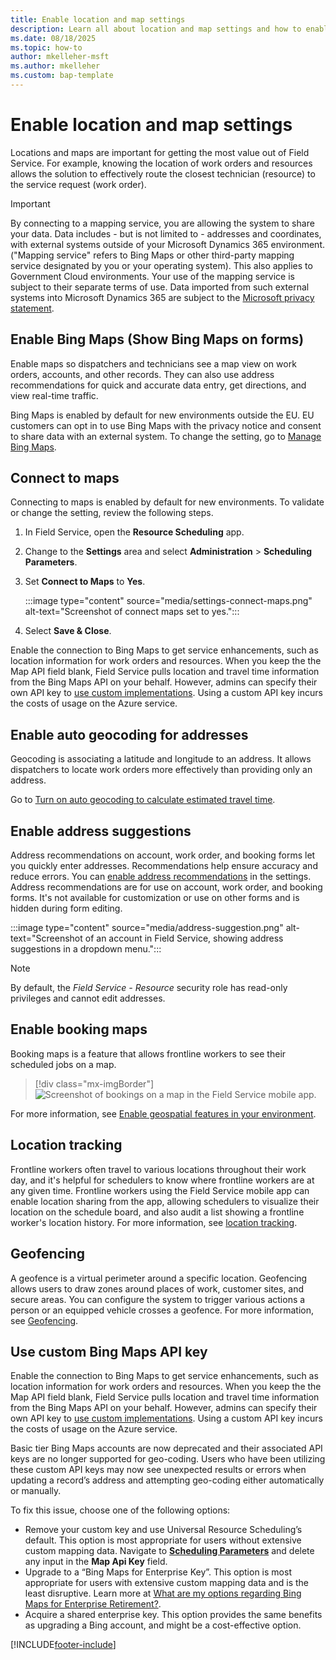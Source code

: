 ```yaml
---
title: Enable location and map settings
description: Learn all about location and map settings and how to enable them in Dynamics 365 Field Service.
ms.date: 08/18/2025
ms.topic: how-to
author: mkelleher-msft
ms.author: mkelleher
ms.custom: bap-template
---
```


# Enable location and map settings

Locations and maps are important for getting the most value out of Field Service. For example, knowing the location of work orders and resources allows the solution to effectively route the closest technician (resource) to the service request (work order).

> [!IMPORTANT]
> By connecting to a mapping service, you are allowing the system to share your data. Data includes - but is not limited to - addresses and coordinates, with external systems outside of your Microsoft Dynamics 365 environment. ("Mapping service" refers to Bing Maps or other third-party mapping service designated by you or your operating system). This also applies to Government Cloud environments. Your use of the mapping service is subject to their separate terms of use. Data imported from such external systems into Microsoft Dynamics 365 are subject to the [Microsoft privacy statement](https://privacy.microsoft.com/privacystatement).

## Enable Bing Maps (Show Bing Maps on forms)

Enable maps so dispatchers and technicians see a map view on work orders, accounts, and other records. They can also use address recommendations for quick and accurate data entry, get directions, and view real-time traffic.

Bing Maps is enabled by default for new environments outside the EU. EU customers can opt in to use Bing Maps with the privacy notice and consent to share data with an external system. To change the setting, go to [Manage Bing Maps](/power-platform/admin/manage-bing-maps-organization).

## Connect to maps

Connecting to maps is enabled by default for new environments. To validate or change the setting, review the following steps.

1. In Field Service, open the **Resource Scheduling** app.

1. Change to the **Settings** area and select **Administration** > **Scheduling Parameters**.

1. Set **Connect to Maps** to **Yes**.

   :::image type="content" source="media/settings-connect-maps.png" alt-text="Screenshot of connect maps set to yes.":::  

1. Select **Save & Close**.

Enable the connection to Bing Maps to get service enhancements, such as location information for work orders and resources. When you keep the the Map API field blank, Field Service pulls location and travel time information from the Bing Maps API on your behalf. However, admins can specify their own API key to [use custom implementations](/bingmaps/spatial-data-services/data-source-management-api). Using a custom API key incurs the costs of usage on the Azure service.

## Enable auto geocoding for addresses

Geocoding is associating a latitude and longitude to an address. It allows dispatchers to locate work orders more effectively than providing only an address.

Go to [Turn on auto geocoding to calculate estimated travel time](turn-on-auto-geocoding.md).

## Enable address suggestions

Address recommendations on account, work order, and booking forms let you quickly enter addresses. Recommendations help ensure accuracy and reduce errors. You can [enable address recommendations](configure-default-settings.md#other-settings) in the settings. Address recommendations are for use on account, work order, and booking forms. It's not available for customization or use on other forms and is hidden during form editing.

:::image type="content" source="media/address-suggestion.png" alt-text="Screenshot of an account in Field Service, showing address suggestions in a dropdown menu.":::

> [!NOTE]
> By default, the _Field Service - Resource_ security role has read-only privileges and cannot edit addresses.

## Enable booking maps

Booking maps is a feature that allows frontline workers to see their scheduled jobs on a map.

> [!div class="mx-imgBorder"]
> ![Screenshot of bookings on a map in the Field Service mobile app.](./media/mobile-2020-booking-maps.png)

For more information, see [Enable geospatial features in your environment](/powerapps/maker/canvas-apps/geospatial-overview#enable-the-geospatial-features-for-the-environment).

## Location tracking

Frontline workers often travel to various locations throughout their work day, and it's helpful for schedulers to know where frontline workers are at any given time. Frontline workers using the Field Service mobile app can enable location sharing from the app, allowing schedulers to visualize their location on the schedule board, and also audit a list showing a frontline worker's location history. For more information, see [location tracking](mobile/track-technician-location.md).

## Geofencing

A geofence is a virtual perimeter around a specific location. Geofencing allows users to draw zones around places of work, customer sites, and secure areas. You can configure the system to trigger various actions a person or an equipped vehicle crosses a geofence. For more information, see [Geofencing](mobile/configure-geofencing.md).

## Use custom Bing Maps API key

Enable the connection to Bing Maps to get service enhancements, such as location information for work orders and resources. When you keep the the Map API field blank, Field Service pulls location and travel time information from the Bing Maps API on your behalf. However, admins can specify their own API key to [use custom implementations](/bingmaps/spatial-data-services/data-source-management-api). Using a custom API key incurs the costs of usage on the Azure service.

Basic tier Bing Maps accounts are now deprecated and their associated API keys are no longer supported for geo-coding. Users who have been utilizing these custom API keys may now see unexpected results or errors when updating a record’s address and attempting geo-coding either automatically or manually.

To fix this issue, choose one of the following options: 
- Remove your custom key and use Universal Resource Scheduling’s default. This option is most appropriate for users without extensive custom mapping data. Navigate to [**Scheduling Parameters**](#connect-to-maps) and delete any input in the **Map Api Key** field. 
- Upgrade to a “Bing Maps for Enterprise Key”. This option is most appropriate for users with extensive custom mapping data and is the least disruptive. Learn more at [What are my options regarding Bing Maps for Enterprise Retirement?](https://blogs.bing.com/maps/2025-01/What-are-my-options-regarding-Bing-Maps-for-Enterprise-Retirement).
- Acquire a shared enterprise key. This option provides the same benefits as upgrading a Bing account, and might be a cost-effective option. 


[!INCLUDE[footer-include](../includes/footer-banner.md)]
